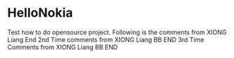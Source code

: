 # HelloNokia
Test how to do opensource project.
Following is the comments from XIONG Liang 
End 
2nd Time comments from XIONG Liang BB END
3rd Time Comments from XIONG Liang BB END 
